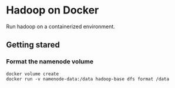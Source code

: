 # Hadoop on Docker

Run hadoop on a containerized environment.

## Getting stared

### Format the namenode volume
```
docker volume create
docker run -v namenode-data:/data hadoop-base dfs format /data

```
